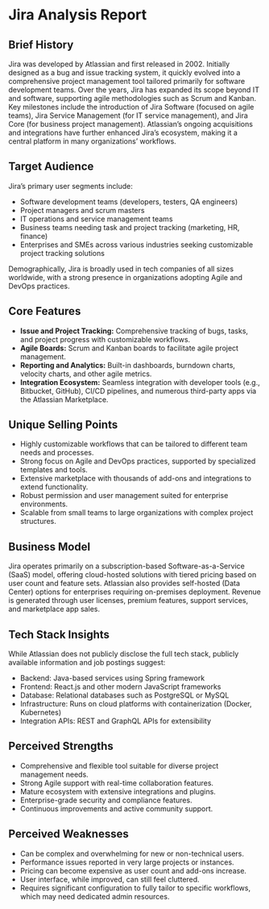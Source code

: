# Jira Analysis Report

## Brief History
Jira was developed by Atlassian and first released in 2002. Initially designed as a bug and issue tracking system, it quickly evolved into a comprehensive project management tool tailored primarily for software development teams. Over the years, Jira has expanded its scope beyond IT and software, supporting agile methodologies such as Scrum and Kanban. Key milestones include the introduction of Jira Software (focused on agile teams), Jira Service Management (for IT service management), and Jira Core (for business project management). Atlassian’s ongoing acquisitions and integrations have further enhanced Jira’s ecosystem, making it a central platform in many organizations’ workflows.

## Target Audience
Jira’s primary user segments include:

- Software development teams (developers, testers, QA engineers)
- Project managers and scrum masters
- IT operations and service management teams
- Business teams needing task and project tracking (marketing, HR, finance)
- Enterprises and SMEs across various industries seeking customizable project tracking solutions

Demographically, Jira is broadly used in tech companies of all sizes worldwide, with a strong presence in organizations adopting Agile and DevOps practices.

## Core Features
- **Issue and Project Tracking:** Comprehensive tracking of bugs, tasks, and project progress with customizable workflows.
- **Agile Boards:** Scrum and Kanban boards to facilitate agile project management.
- **Reporting and Analytics:** Built-in dashboards, burndown charts, velocity charts, and other agile metrics.
- **Integration Ecosystem:** Seamless integration with developer tools (e.g., Bitbucket, GitHub), CI/CD pipelines, and numerous third-party apps via the Atlassian Marketplace.

## Unique Selling Points
- Highly customizable workflows that can be tailored to different team needs and processes.
- Strong focus on Agile and DevOps practices, supported by specialized templates and tools.
- Extensive marketplace with thousands of add-ons and integrations to extend functionality.
- Robust permission and user management suited for enterprise environments.
- Scalable from small teams to large organizations with complex project structures.

## Business Model
Jira operates primarily on a subscription-based Software-as-a-Service (SaaS) model, offering cloud-hosted solutions with tiered pricing based on user count and feature sets. Atlassian also provides self-hosted (Data Center) options for enterprises requiring on-premises deployment. Revenue is generated through user licenses, premium features, support services, and marketplace app sales.

## Tech Stack Insights
While Atlassian does not publicly disclose the full tech stack, publicly available information and job postings suggest:

- Backend: Java-based services using Spring framework
- Frontend: React.js and other modern JavaScript frameworks
- Database: Relational databases such as PostgreSQL or MySQL
- Infrastructure: Runs on cloud platforms with containerization (Docker, Kubernetes)
- Integration APIs: REST and GraphQL APIs for extensibility

## Perceived Strengths
- Comprehensive and flexible tool suitable for diverse project management needs.
- Strong Agile support with real-time collaboration features.
- Mature ecosystem with extensive integrations and plugins.
- Enterprise-grade security and compliance features.
- Continuous improvements and active community support.

## Perceived Weaknesses
- Can be complex and overwhelming for new or non-technical users.
- Performance issues reported in very large projects or instances.
- Pricing can become expensive as user count and add-ons increase.
- User interface, while improved, can still feel cluttered.
- Requires significant configuration to fully tailor to specific workflows, which may need dedicated admin resources.